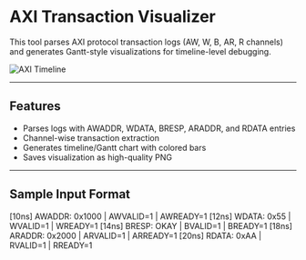 # AXI Transaction Visualizer

This tool parses AXI protocol transaction logs (AW, W, B, AR, R channels) and generates Gantt-style visualizations for timeline-level debugging.

![AXI Timeline](output/axi_timeline.png)

---

##  Features

- Parses logs with AWADDR, WDATA, BRESP, ARADDR, and RDATA entries
- Channel-wise transaction extraction
- Generates timeline/Gantt chart with colored bars
- Saves visualization as high-quality PNG

---

##  Sample Input Format
[10ns] AWADDR: 0x1000 | AWVALID=1 | AWREADY=1
[12ns] WDATA: 0x55 | WVALID=1 | WREADY=1
[14ns] BRESP: OKAY | BVALID=1 | BREADY=1
[18ns] ARADDR: 0x2000 | ARVALID=1 | ARREADY=1
[20ns] RDATA: 0xAA | RVALID=1 | RREADY=1


